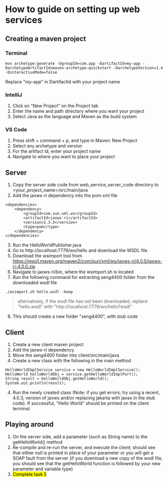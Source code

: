 # How to guide on setting up web services

## Creating a maven project
### Terminal
```
mvn archetype:generate -DgroupId=com.app -DartifactId=my-app -DarchetypeArtifactId=maven-archetype-quickstart -DarchetypeVersion=1.4 -DinteractiveMode=false
```
Replace "my-app" in DartifactId with your project name
### IntelliJ
1. Click on "New Project" on the Project tab
2. Enter the name and path directory where you want your project
3. Select Java as the language and Maven as the build system
### VS Code
1. Press shift + command + p, and type in Maven: New Project
2. Select any archetype and version
3. For the artifact Id, enter your project name
4. Navigate to where you want to place your project

## Server
1. Copy the server side code from web_service_server_code directory to <your_project_name>/src/main/java
2. Add the jaxws-ri dependency into the pom.xml file
```
<dependencies>
    <dependency>
        <groupId>com.sun.xml.ws</groupId>
        <artifactId>jaxws-ri</artifactId>
        <version>2.3.3</version>
        <type>pom</type>
    </dependency>
</dependencies>
```
3. Run the HelloWorldPublisher.java
4. Go to http://localhost:7779/ws/hello and download the WSDL file
5. Download the wsimport tool from https://repo1.maven.org/maven2/com/sun/xml/ws/jaxws-ri/4.0.0/jaxws-ri-4.0.0.zip
6. Navigate to jaxws-ri/bin, where the wsimport.sh is located
7. Run the following command for extracting seng4400 folder from the downloaded wsdl file
```
./wsimport.sh hello.wsdl -keep
```
   > alternatively, if the wsdl file has not been downloaded, replace "hello.wsdl" with "http://localhost:7779/ws/hello?wsdl"
8. This should create a new folder "seng4400", with stub code


## Client
1. Create a new client maven project
2. Add the jaxws-ri dependency
2. Move the seng4400 folder into client/src/main/java
3. Create a new class with the following in the main method
```
HelloWorldImplService service = new HelloWorldImplService();
HelloWorld helloWorldObj = service.getHelloWorldImplPort();
String result = helloWorldObj.getHelloWorld();
System.out.println(result);
```
4. Run the newly created class (Note: if you get errors; try using a recent, 4.0.3, version of jaxws and/or replacing jakarta with javax in the stub code). If successful, "Hello World" should be printed on the client terminal.

## Playing around
1. On the server side, add a parameter (such as String name) to the getHelloWorld() method
2. Re-compile and re-run the server, and execute the client; should see that either null is printed in place of your parameter or you will get a SOAP fault from the server (if you download a new copy of the wsdl file, you should see that the getHelloWorld function is followed by your new parameter and variable type)
3. <mark>Complete task 5<mark>